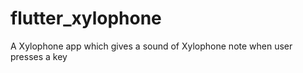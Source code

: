 # flutter_xylophone

A Xylophone app which gives a sound of Xylophone note when user presses a key

